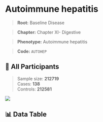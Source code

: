 # Autoimmune hepatitis

> **Root:** Baseline Disease  

> **Chapter:** Chapter XI- Digestive  

> **Phenotype:** Autoimmune hepatitis  

> **Code:** `AUTOHEP`

## 🧪 All Participants  
> Sample size: **212719**  
> Cases: **138**  
> Controls: **212581**
<img src="/Sensitive/Figures/ALL/Incidence/AUTOHEP.png"/>

## 📊 Data Table
<CsvTableMRF src="/Sensitive/Data/ALL/Incidence/COX_AUTOHEP.csv"/>

